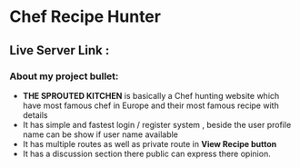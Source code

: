 # Chef Recipe Hunter 
## Live Server Link : 
### About my project bullet:

- **THE SPROUTED KITCHEN** is basically a Chef hunting website which have most famous chef in Europe and their most famous recipe with details 
- It has simple and fastest login / register system , beside the user profile name can be show if user name available 
- It has multiple routes as well as private route in **View Recipe button** 
- It has a discussion section there public can express there opinion.
